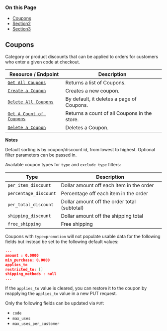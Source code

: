 <div class="otp" id="no-index">

### On this Page	
- [Coupons](#Coupons)
- [Section2](#section2)
- [Section3](#section3)

</div>

## Coupons
Category or product discounts that can be applied to orders for customers who enter a given code at checkout.


|Resource / Endpoint|Description|
|-|-|
|[`Get All Coupons`](https://developer.bigcommerce.com/api-reference/store-management/marketing/coupons/getallcoupons)|Returns a list of Coupons.|
|[`Create a Coupon`](https://developer.bigcommerce.com/api-reference/store-management/marketing/coupons/postcoupons)|Creates a new coupon.|
|[`Delete All Coupons`](https://developer.bigcommerce.com/api-reference/store-management/marketing/coupons/deleteallcoupons)|By default, it deletes a page of Coupons.|
|[`Get A Count of Coupons`](https://developer.bigcommerce.com/api-reference/store-management/marketing/coupons/getacountofcoupons)|Returns a count of all Coupons in the store.
|[`Delete a Coupon`](https://developer.bigcommerce.com/api-reference/store-management/marketing/coupons/deleteacoupon)|Deletes a Coupon.

**Notes**

Default sorting is by coupon/discount id, from lowest to highest. Optional filter parameters can be passed in.

Available coupon types for `type` and `exclude_type` filters:

|Type|Description|
|-|-|
|`per_item_discount`|Dollar amount off each item in the order|
|`percentage_discount`|Percentage off each item in the order|
|`per_total_discount`|Dollar amount off the order total (subtotal)|
|`shipping_discount`|Dollar amount off the shipping total|
|`free_shipping`|Free shipping|

Coupons with `type=promotion` will not populate usable data for the following fields but instead be set to the following default values:

```json
...
amount : 0.0000
min_purchase: 0.0000
applies_to
restricted_to: []
shipping_methods : null
...
```

If the `applies_to` value is cleared, you can restore it to the coupon by reapplying the `applies_to` value in a new PUT request.

Only the following fields can be updated via `PUT`:

* `code`
* `max_uses`
* `max_uses_per_customer`